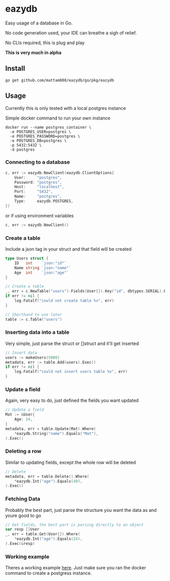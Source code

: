 # eazydb

Easy usage of a database in Go.

No code generation used, your IDE can breathe a sigh of relief.

No CLIs required, this is plug and play

**This is very much in alpha**

## Install

```
go get github.com/mattam808/eazydb/go/pkg/eazydb
```

## Usage

Currently this is only tested with a local postgres instance

Simple docker command to run your own instance

```
docker run --name postgres_container \
  -e POSTGRES_USER=postgres \
  -e POSTGRES_PASSWORD=postgres \
  -e POSTGRES_DB=postgres \
  -p 5432:5432 \
  -d postgres
```

### Connecting to a database

```go
c, err := eazydb.NewClient(eazydb.ClientOptions{
    User:     "postgres",
    Password: "postgres",
    Host:     "localhost",
    Port:     "5432",
    Name:     "postgres",
    Type:     eazydb.POSTGRES,
})
```

or if using environment variables

```go
c, err := eazydb.NewClient()
```

### Create a table

Include a json tag in your struct and that field will be created

```go
type Users struct {
    ID   int    `json:"id"`
    Name string `json:"name"`
    Age  int    `json:"age"`
}

// Create a table
_, err = c.NewTable("users").Fields(User{}).Key("id", dbtypes.SERIAL).Exec()
if err != nil {
    log.Fatalf("could not create table %v", err)
}

// Shorthand to use later
table := c.Table("users")
```

### Inserting data into a table

Very simple, just parse the struct or []struct and it'll get inserted

```go
// Insert data
users := makeUsers(5000)
metadata, err := table.Add(users).Exec()
if err != nil {
    log.Fatalf("could not insert users table %v", err)
}
```

### Update a field

Again, very easy to do, just defined the fields you want updated

```go
// Update a field
Mat := &User{
    Age: 24,
}
metadata, err = table.Update(Mat).Where(
    *eazydb.String("name").Equals("Mat"),
).Exec()
```

### Deleting a row

Similar to updating fields, except the whole row will be deleted

```go
// Delete
metadata, err = table.Delete().Where(
    *eazydb.Int("age").Equals(40),
).Exec()
```

### Fetching Data

Probably the best part, just parse the structure you want the data as and youre good to go

```go
// Get fields, the best part is parsing directly to an object
var resp []User
_, err = table.Get(User{}).Where(
    *eazydb.Int("age").Equals(24),
).Exec(&resp)
```

### Working example

Theres a working example [here](./go/pkg/eazydb/cmd/main.go). Just make sure you ran the docker command to create a postgress instance.
